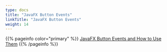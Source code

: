 ```yaml
---
type: docs
title: "JavaFX Button Events"
linkTitle: "JavaFX Button Events"
weight: 14
---
```


{{% pageinfo color="primary" %}}
[JavaFX Button Events and How to Use Them](https://edencoding.com/javafx-button-events-and-how-to-use-them/)
{{% /pageinfo %}}

